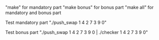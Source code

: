 "make" for mandatory part
"make bonus" for bonus part
"make all" for mandatory and bonus part

Test mandatory part
"./push_swap 1 4 2 7 3 9 0"

Test bonus part
"./push_swap 1 4 2 7 3 9 0 | ./checker 1 4 2 7 3 9 0"
